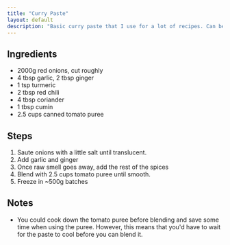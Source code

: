 ```yaml
---
title: "Curry Paste"
layout: default
description: "Basic curry paste that I use for a lot of recipes. Can be made in advance and frozen."
---
```


## Ingredients
- 2000g red onions, cut roughly
- 4 tbsp garlic, 2 tbsp ginger
- 1 tsp turmeric
- 2 tbsp red chili
- 4 tbsp coriander
- 1 tbsp cumin
- 2.5 cups canned tomato puree


## Steps
1. Saute onions with a little salt until translucent.
1. Add garlic and ginger
1. Once raw smell goes away, add the rest of the spices
1. Blend with 2.5 cups tomato puree until smooth.
1. Freeze in ~500g batches

## Notes
- You could cook down the tomato puree before blending and save some time when
  using the puree. However, this means that you'd have to wait for the paste to
  cool before you can blend it.
